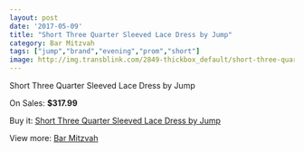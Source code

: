 ```yaml
---
layout: post
date: '2017-05-09'
title: "Short Three Quarter Sleeved Lace Dress by Jump"
category: Bar Mitzvah
tags: ["jump","brand","evening","prom","short"]
image: http://img.transblink.com/2849-thickbox_default/short-three-quarter-sleeved-lace-dress-by-jump.jpg
---
```

Short Three Quarter Sleeved Lace Dress by Jump

On Sales: **$317.99**
<a href="https://www.transblink.com/en/bar-mitzvah/909-short-three-quarter-sleeved-lace-dress-by-jump.html"><amp-img layout="responsive" width="600" height="600" src="//img.transblink.com/2849-thickbox_default/short-three-quarter-sleeved-lace-dress-by-jump.jpg" alt="Short Three Quarter Sleeved Lace Dress by Jump 0" /></a>
<a href="https://www.transblink.com/en/bar-mitzvah/909-short-three-quarter-sleeved-lace-dress-by-jump.html"><amp-img layout="responsive" width="600" height="600" src="//img.transblink.com/2851-thickbox_default/short-three-quarter-sleeved-lace-dress-by-jump.jpg" alt="Short Three Quarter Sleeved Lace Dress by Jump 1" /></a>
<a href="https://www.transblink.com/en/bar-mitzvah/909-short-three-quarter-sleeved-lace-dress-by-jump.html"><amp-img layout="responsive" width="600" height="600" src="//img.transblink.com/2850-thickbox_default/short-three-quarter-sleeved-lace-dress-by-jump.jpg" alt="Short Three Quarter Sleeved Lace Dress by Jump 2" /></a>

Buy it: [Short Three Quarter Sleeved Lace Dress by Jump](https://www.transblink.com/en/bar-mitzvah/909-short-three-quarter-sleeved-lace-dress-by-jump.html "Short Three Quarter Sleeved Lace Dress by Jump")

View more: [Bar Mitzvah](https://www.transblink.com/en/2-bar-mitzvah "Bar Mitzvah")